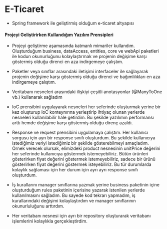 # E-Ticaret

- Spring framework ile geliştirmiş olduğum e-ticaret altyapısı

#### Projeyi Geliştirirken Kullandığım Yazılım Prensipleri
- Projeyi geliştirme aşamasında katmanlı mimariler kullandım. Oluşturduğum business, dataAccess, entities, core ve webApi paketleri ile kodun okunurluğunu kolaylaştırmak ve projenin değişime karşı göstermiş olduğu direnci en aza indirgemeye çalıştım.


- Paketler veya sınıflar arasındaki iletişimi interfaceler ile sağlayarak projenin değişime karşı göstermiş olduğu direnci ve bağımlılıkları en aza indirgemeye çalıştım.


- Veritabanı nesneleri arasındaki ilişkiyi çeşitli anotasyonlar (@ManyToOne vb.) kullanarak sağladım

- IoC prensibini uygulayarak nesneleri her seferinde oluşturmak yerine bir kez oluşturup IoC konteynırına yerleştirip ihtiyaç olunan yerlerde nesneleri kullanılabilir hale getirdim. Bu şekilde yazılımın performansı arttı hemde değişime karşı göstermiş olduğu direnç azaldı.

- Response ve request prensibini uygulamaya çalıştım. Her kullanıcı sorgusu için ayrı bir response sınıfı oluşturdum. Bu şekilde kullanıcıya istediğimiz veriyi istediğimiz bir şekilde gösterebilmeyi amaçladım. Örnek verecek olursak, elimizdeki product nesnesinin unitPrice değerini her seferinde kullanıcıya göstermek istemeyebiliriz. Bütün ürünleri gösterirken fiyat değerini göstermek istemeyebiliriz, sadece bir  ürünü gösterirken fiyat değerini göstermek isteyebiliriz. Bu tür durumlarda kolaylık sağlaması için her durum için ayrı ayrı response sınıfı oluşturdum.

- İş kurallarını manager sınıflarına yazmak yerine business paketinin içine oluşturduğum rules paketinin içerisine yazarak istenilen yerlerde kullanılmasını sağladım. Bu sayede kod tekrarı yapmadım, iş kurallarındaki değişimi kolaylaştırdım ve manager sınıflarının okunurluluğunu arttırdım.

- Her veritabanı nesnesi için ayrı bir repository oluşturarak veritabanı işlemlerini kolaylıkla gerçekleştirdim.
